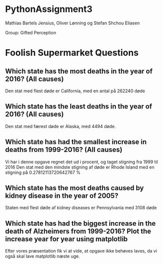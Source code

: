 # PythonAssignment3
Mathias Bartels Jensius, Oliver Lønning og Stefan Shchou Eliasen

Group: Gifted Perception

# Foolish Supermarket Questions

## Which state has the most deaths in the year of 2016? (All causes)
Den stat med flest døde er California, med en antal på 262240 døde

## Which state has the least deaths in the year of 2016? (All causes)
Den stat med færest døde er Alaska, med 4494 døde.

## Which state has had the smallest increase in deaths from 1999-2016? (All causes)
Vi har i denne opgave regnet det ud i procent, og taget stigning fra 1999 til 2016
Den stat med den mindste stigning af døde er Rhode Island med en stigning på 0.27812113720642767 %

## Which state has the most deaths caused by kidney disease in the year of 2005?
Staten med flest døde af kidney diseases er Pennsylvania med 3108 døde

## Which state has had the biggest increase in the death of Alzheimers from 1999-2016? Plot the increase year for year using matplotlib
Efter vores præsentation fik vi at vide, at opgave ikke behøves laves, da vi også skal lave matplotlib næste uge.

